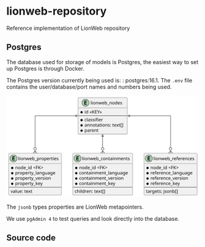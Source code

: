 # lionweb-repository
Reference implementation of LionWeb repository

## Postgres
The database used for storage of models is Postgres, 
the easiest way to set up Postgres is through Docker.

The Postgres version currently being used is: : postgres:16.1.
The `.env` file contains the user/database/port names and numbers being used.

![picture of database schema](docs/database-schema.svg "Database Schema")

The `jsonb` types properties are LionWeb metapointers.

We use `pgAdmin 4` to test queries and look directly into the database. 

##  Source code



